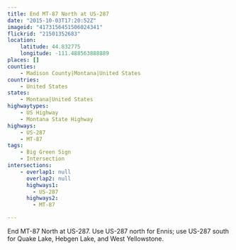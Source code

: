 ```yaml
---
title: End MT-87 North at US-287
date: "2015-10-03T17:20:52Z"
imageid: "4173156451506024341"
flickrid: "21501352683"
location:
    latitude: 44.832775
    longitude: -111.488563888889
places: []
counties:
    - Madison County|Montana|United States
countries:
    - United States
states:
    - Montana|United States
highwaytypes:
    - US Highway
    - Montana State Highway
highways:
    - US-287
    - MT-87
tags:
    - Big Green Sign
    - Intersection
intersections:
    - overlap1: null
      overlap2: null
      highways1:
        - US-287
      highways2:
        - MT-87

---
```

End MT-87 North at US-287.  Use US-287 north for Ennis; use US-287 south for Quake Lake, Hebgen Lake, and West Yellowstone.